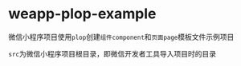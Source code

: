 # weapp-plop-example
微信小程序项目使用```plop```创建```组件component```和```页面page```模板文件示例项目

```src```为微信小程序项目根目录，即微信开发者工具导入项目时的目录
